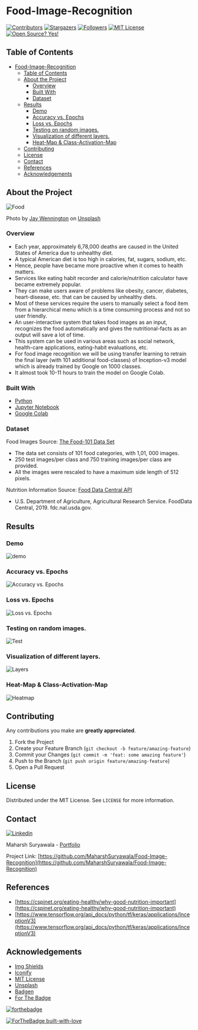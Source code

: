 # Food-Image-Recognition

<!-- PROJECT SHIELDS -->
[![Contributors][contributors-shield]][contributors-url]
[![Stargazers](https://img.shields.io/github/stars/MaharshSuryawala/Food-Image-Recognition?style=flat-square)]()
[![Followers](https://img.shields.io/github/followers/MaharshSuryawala?style=flat-square)](https://github.com/MaharshSuryawala)
[![MIT License][license-shield]][license-url]
[![Open Source? Yes!](https://badgen.net/badge/Open%20Source%20%3F/Yes%21/blue?icon=github)](https://github.com/MaharshSuryawala/Food-Image-Recognition)

<!-- TABLE OF CONTENTS -->
## Table of Contents

- [Food-Image-Recognition](#food-image-recognition)
  - [Table of Contents](#table-of-contents)
  - [About the Project](#about-the-project)
    - [Overview](#overview)
    - [Built With](#built-with)
    - [Dataset](#dataset)
  - [Results](#results)
    - [Demo](#demo)
    - [Accuracy vs. Epochs](#accuracy-vs-epochs)
    - [Loss vs. Epochs](#loss-vs-epochs)
    - [Testing on random images.](#testing-on-random-images)
    - [Visualization of different layers.](#visualization-of-different-layers)
    - [Heat-Map & Class-Activation-Map](#heat-map--class-activation-map)
  - [Contributing](#contributing)
  - [License](#license)
  - [Contact](#contact)
  - [References](#references)
  - [Acknowledgements](#acknowledgements)

## About the Project

![Food](.images/food.jpg)

<span>Photo by <a href="https://unsplash.com/@jaywennington?utm_source=unsplash&amp;utm_medium=referral&amp;utm_content=creditCopyText">Jay Wennington</a> on <a href="https://unsplash.com/s/photos/food?utm_source=unsplash&amp;utm_medium=referral&amp;utm_content=creditCopyText">Unsplash</a></span>

### Overview

* Each year, approximately 6,78,000 deaths are caused in the United States of America due to unhealthy diet. 
* A typical American diet is too high in calories, fat, sugars, sodium, etc. 
* Hence, people have became more proactive when it comes to health matters. 
* Services like eating habit recorder and calorie/nutrition calculator have became extremely popular. 
* They can make users aware of problems like obesity, cancer, diabetes, heart-disease, etc. that can be caused by unhealthy diets.
* Most of these services require the users to manually select a food item from a hierarchical menu which is a time consuming process and not so user friendly.   
* An user-interactive system that takes food images as an input, recognizes the food automatically and gives the nutritional-facts as an output will save a lot of time. 
* This system can be used in various areas such as social network, health-care applications, eating-habit evaluations, etc.
* For food image recognition we will be using transfer learning to retrain the final layer (with 101 additional food-classes) of Inception-v3 model which is already trained by Google on 1000 classes.
* It almost took 10-11 hours to train the model on Google Colab.    

### Built With

* [Python](https://www.python.org/)
* [Jupyter Notebook](https://jupyter.org/)
* [Google Colab](https://colab.research.google.com/)

### Dataset


Food Images Source: [The Food-101 Data Set](https://data.vision.ee.ethz.ch/cvl/datasets_extra/food-101/)
  
  * The data set consists of 101 food categories, with 1,01, 000 images.
  * 250 test images/per class and 750 training images/per class are provided.
  * All the images were rescaled to have a maximum side length of 512 pixels. 

Nutrition Information Source: [Food Data Central API](https://fdc.nal.usda.gov/api-guide.html#bkmk-3)

  * U.S. Department of Agriculture, Agricultural Research Service. FoodData Central, 2019. fdc.nal.usda.gov. 

## Results

### Demo

![demo](.images/demo/food_image_recognition.gif)

### Accuracy vs. Epochs

![Accuracy vs. Epochs](.images/accuracy.png)

### Loss vs. Epochs

![Loss vs. Epochs](.images/loss.png)

### Testing on random images.

![Test](.images/test.png)

### Visualization of different layers.

![Layers](.images/layers.png)

### Heat-Map & Class-Activation-Map 

![Heatmap](.images/heatmap.png)

<!-- CONTRIBUTING -->
## Contributing  

Any contributions you make are **greatly appreciated**.

1. Fork the Project
2. Create your Feature Branch (`git checkout -b feature/amazing-feature`)
3. Commit your Changes (`git commit -m 'feat: some amazing feature'`)
4. Push to the Branch (`git push origin feature/amazing-feature`)
5. Open a Pull Request

<!-- LICENSE -->
## License

Distributed under the MIT License. See `LICENSE` for more information.

<!-- CONTACT -->
## Contact
[![Linkedin](https://api.iconify.design/openmoji:linkedin.svg?width=40&height=40)](https://www.linkedin.com/in/maharsh-suryawala-05410312b/) 

Maharsh Suryawala - [Portfolio](https://maharshsuryawala.github.io/maharshsuryawala/)

Project Link: [https://github.com/MaharshSuryawala/Food-Image-Recognition](https://github.com/MaharshSuryawala/Food-Image-Recognition)

## References

* [https://cspinet.org/eating-healthy/why-good-nutrition-important](https://cspinet.org/eating-healthy/why-good-nutrition-important)
* [https://www.tensorflow.org/api_docs/python/tf/keras/applications/InceptionV3](https://www.tensorflow.org/api_docs/python/tf/keras/applications/InceptionV3)

<!-- ACKNOWLEDGEMENTS -->
## Acknowledgements
* [Img Shields](https://shields.io)
* [Iconify](https://iconify.design/)
* [MIT License](https://opensource.org/licenses/MIT)
* [Unsplash](https://unsplash.com/)
* [Badgen](https://badgen.net/)
* [For The Badge](https://forthebadge.com/)


[![forthebadge](https://forthebadge.com/images/badges/made-with-python.svg)](https://forthebadge.com)


[![ForTheBadge built-with-love](http://ForTheBadge.com/images/badges/built-with-love.svg)](https://github.com/MaharshSuryawala)


<!-- MARKDOWN LINKS -->
<!-- https://www.markdownguide.org/basic-syntax/#reference-style-links -->
[contributors-shield]: https://img.shields.io/github/contributors/MaharshSuryawala/Food-Image-Recognition?style=flat-square 
[contributors-url]: https://github.com/MaharshSuryawala/Food-Image-Recognition/graphs/contributors
[license-shield]: https://img.shields.io/github/license/MaharshSuryawala/Food-Image-Recognition?style=flat-square?style=flat-square
[license-url]: https://github.com/MaharshSuryawala/Food-Image-Recognition?style=flat-square/blob/master/LICENSE.txt
